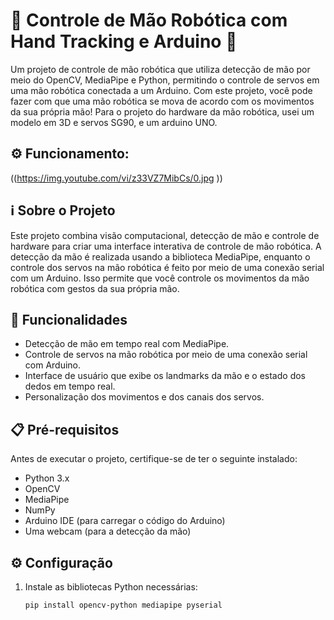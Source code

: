 # 🤖 Controle de Mão Robótica com Hand Tracking e Arduino 🤚

Um projeto de controle de mão robótica que utiliza detecção de mão por meio do OpenCV, MediaPipe e Python, permitindo o controle de servos em uma mão robótica conectada a um Arduino. Com este projeto, você pode fazer com que uma mão robótica se mova de acordo com os movimentos da sua própria mão!
Para o projeto do hardware da mão robótica, usei um modelo em 3D e servos SG90, e um arduino UNO.

## ⚙️ Funcionamento: 
((https://img.youtube.com/vi/z33VZ7MibCs/0.jpg
))


## ℹ️ Sobre o Projeto

Este projeto combina visão computacional, detecção de mão e controle de hardware para criar uma interface interativa de controle de mão robótica. A detecção da mão é realizada usando a biblioteca MediaPipe, enquanto o controle dos servos na mão robótica é feito por meio de uma conexão serial com um Arduino. Isso permite que você controle os movimentos da mão robótica com gestos da sua própria mão.

## 🚀 Funcionalidades

- Detecção de mão em tempo real com MediaPipe.
- Controle de servos na mão robótica por meio de uma conexão serial com Arduino.
- Interface de usuário que exibe os landmarks da mão e o estado dos dedos em tempo real.
- Personalização dos movimentos e dos canais dos servos.

## 📋 Pré-requisitos

Antes de executar o projeto, certifique-se de ter o seguinte instalado:

- Python 3.x
- OpenCV
- MediaPipe
- NumPy
- Arduino IDE (para carregar o código do Arduino)
- Uma webcam (para a detecção da mão)

## ⚙️ Configuração

1. Instale as bibliotecas Python necessárias:

   ```bash
   pip install opencv-python mediapipe pyserial
